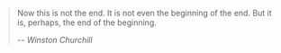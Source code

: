 > Now this is not the end. It is not even the beginning of the end. But it is, perhaps, the end of the beginning.
>
> -- <cite>Winston Churchill</cite>
